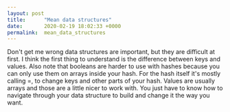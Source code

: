 ```yaml
---
layout: post
title:      "Mean data structures"
date:       2020-02-19 18:02:33 +0000
permalink:  mean_data_structures
---
```



Don't get me wrong data structures are important, but they are difficult at first. I think the first thing to understand is the difference between keys and values. Also note that booleans are harder to use with hashes because you can only use them on arrays inside your hash. For the hash itself it's mostly calling =, to change keys and other parts of your hash. Values are usually arrays and those are a little nicer to work with. You just have to know how to navigate through your data structure to build and change it the way you want.
